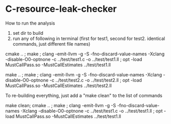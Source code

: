 # C-resource-leak-checker

How to run the analysis 
1. set dir to build 
2. run any of following in terminal (first for test1, second for test2. identical commands, just different file names)

cmake .. ; make ; clang -emit-llvm -g -S -fno-discard-value-names -Xclang -disable-O0-optnone -c ../test/test1.c -o ../test/test1.ll ; opt -load MustCallPass.so -MustCallEstimates ../test/test1.ll 

make .. ; make ; clang -emit-llvm -g -S -fno-discard-value-names -Xclang -disable-O0-optnone -c ../test/test2.c -o ../test/test2.ll ; opt -load MustCallPass.so -MustCallEstimates ../test/test2.ll 

To re-building everything, just add a "make clean" to the list of commands 

make clean; cmake .. ; make ; clang -emit-llvm -g -S -fno-discard-value-names -Xclang -disable-O0-optnone -c ../test/test1.c -o ../test/test1.ll ; opt -load MustCallPass.so -MustCallEstimates ../test/test1.ll 
